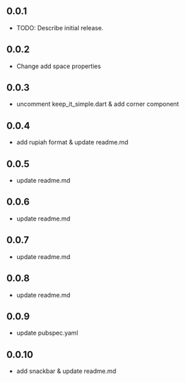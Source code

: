 ## 0.0.1

- TODO: Describe initial release.

## 0.0.2

- Change add space properties

## 0.0.3

- uncomment keep_it_simple.dart & add corner component

## 0.0.4

- add rupiah format & update readme.md

## 0.0.5

- update readme.md

## 0.0.6

- update readme.md

## 0.0.7

- update readme.md

## 0.0.8

- update readme.md

## 0.0.9

- update pubspec.yaml

## 0.0.10

- add snackbar & update readme.md
